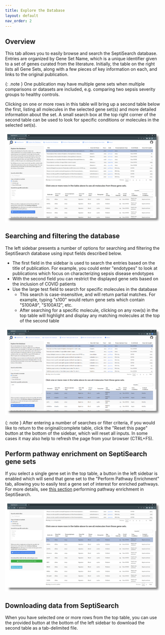 ```yaml
---
title: Explore the Database
layout: default
nav_order: 2
---
```


## Overview
This tab allows you to easily browse and search the SeptiSearch database.
Entries are organized by Gene Set Name, which is a unique identifier given to a
set of genes curated from the literature. Initially, the table on the right
lists all Gene Sets, along with a few pieces of key information on
each, and links to the original publication.

{: .note }
One publication may have multiple gene sets when multiple comparisons or
datasets are included, e.g. comparing two sepsis severity groups to healthy
controls.

Clicking on one or more rows in this table will bring up a second table below
the first, listing all molecules in the selected gene set(s) and more detailed
information about the set. A small search box at the top right corner of the 
second table can be used to look for specific conditions or molecules in the 
selected set(s).

![Select a study from the table to display all associated molecules.](../assets/images/t2a.png)

## Searching and filtering the database
The left sidebar presents a number of options for searching and filtering the 
SeptiSearch database using input fields described below.

- The first field in the sidebar is used to search the entries based on the
  title of publication. For example, you could enter "endotypes" to look at
  publications which focus on characterizing sepsis disease endotypes
- With the second field you can restrict the displayed gene sets based on the
  inclusion of COVID patients
- Use the large test field to search for specific molecules in the database
  - This search is case-insensitive, and will return partial matches. For
  example, typing "s100" would return gene sets which contain "S100A9",
  "S100A12", etc.
  - After searching for a specific molecule, clicking on any row(s) in the
  top table will highlight and display any matching molecules at the top of the
  second table

![Searching for "s100" and viewing the first gene set.](../assets/images/t2b.png)

{: note }
After entering a number of searches or filter criteria, if you would like to
return to the original/complete table, click the "Reset this page" button at the
bottom of the sidebar, which will reset all inputs. In some cases it may also
help to refresh the page from your browser (CTRL+F5).

## Perform pathway enrichment on SeptiSearch gene sets
If you select a single gene set in the top table, a button in the left sidebar
is enabled which will send that gene set to the "Perform Pathway Enrichment"
tab, allowing you to easily test a gene set of interest for enriched pathways.
For more details, see [this section](enrich) performing pathway enrichment in
SeptiSearch.

![Choosing a single gene set enables the "Test this gene set for enriched pathways" button](../assets/images/t3.png)

## Downloading data from SeptiSearch
When you have selected one or more rows from the top table, you can use the
provided button at the bottom of the left sidebar to download the second table
as a tab-delimited file.
